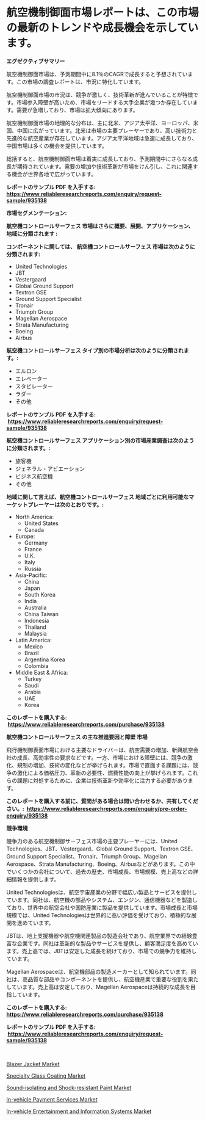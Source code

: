 <p><h1>航空機制御面市場レポートは、この市場の最新のトレンドや成長機会を示しています。</h1></p><p><strong>エグゼクティブサマリー</strong></p>
<p><p>航空機制御面市場は、予測期間中に8.1％のCAGRで成長すると予想されています。この市場の調査レポートは、市況に特化しています。</p><p>航空機制御面市場の市況は、競争が激しく、技術革新が進んでいることが特徴です。市場参入障壁が高いため、市場をリードする大手企業が幾つか存在しています。需要が急増しており、市場は拡大傾向にあります。</p><p>航空機制御面市場の地理的な分布は、主に北米、アジア太平洋、ヨーロッパ、米国、中国に広がっています。北米は市場の主要プレーヤーであり、高い技術力と先進的な航空産業が存在しています。アジア太平洋地域は急速に成長しており、中国市場は多くの機会を提供しています。</p><p>総括すると、航空機制御面市場は着実に成長しており、予測期間中にさらなる成長が期待されています。需要の増加や技術革新が市場をけん引し、これに関連する機会が世界各地で広がっています。</p></p>
<p><strong>レポートのサンプル PDF を入手する: <a href="https://www.reliableresearchreports.com/enquiry/request-sample/935138">https://www.reliableresearchreports.com/enquiry/request-sample/935138</a></strong></p>
<p><strong>市場セグメンテーション:</strong></p>
<p><strong> 航空機コントロールサーフェス 市場はさらに概要、展開、アプリケーション、地域に分類されます :</strong></p>
<p><strong>コンポーネントに関しては、 航空機コントロールサーフェス 市場は次のように分類されます: &nbsp;</strong></p>
<p><ul><li>United Technologies</li><li>JBT</li><li>Vestergaard</li><li>Global Ground Support</li><li>Textron GSE</li><li>Ground Support Specialist</li><li>Tronair</li><li>Triumph Group</li><li>Magellan Aerospace</li><li>Strata Manufacturing</li><li>Boeing</li><li>Airbus</li></ul></p>
<p><strong> 航空機コントロールサーフェス タイプ別の市場分析は次のように分類されます。:</strong></p>
<p><ul><li>エルロン</li><li>エレベーター</li><li>スタビレーター</li><li>ラダー</li><li>その他</li></ul></p>
<p><strong>レポートのサンプル PDF を入手する: &nbsp;<a href="https://www.reliableresearchreports.com/enquiry/request-sample/935138">https://www.reliableresearchreports.com/enquiry/request-sample/935138</a></strong></p>
<p><strong> 航空機コントロールサーフェス アプリケーション別の市場産業調査は次のように分類されます。:</strong></p>
<p><ul><li>旅客機</li><li>ジェネラル・アビエーション</li><li>ビジネス航空機</li><li>その他</li></ul></p>
<p><strong>地域に関して言えば、航空機コントロールサーフェス 地域ごとに利用可能なマーケットプレーヤーは次のとおりです。:</strong></p>
<p><ul>
    <li>
        North America:
        <ul>
            <li>United States</li>
            <li>Canada</li>
        </ul>
    </li>
    <li>
        Europe:
        <ul>
            <li>Germany</li>
            <li>France</li>
            <li>U.K.</li>
            <li>Italy</li>
            <li>Russia</li>
        </ul>
    </li>
    <li>
        Asia-Pacific:
        <ul>
            <li>China</li>
            <li>Japan</li>
            <li>South Korea</li>
            <li>India</li>
            <li>Australia</li>
            <li>China Taiwan</li>
            <li>Indonesia</li>
            <li>Thailand</li>
            <li>Malaysia</li>
        </ul>
    </li>
    <li>
        Latin America:
        <ul>
            <li>Mexico</li>
            <li>Brazil</li>
            <li>Argentina Korea</li>
            <li>Colombia</li>
        </ul>
    </li>
    <li>
        Middle East & Africa:
        <ul>
            <li>Turkey</li>
            <li>Saudi</li>
            <li>Arabia</li>
            <li>UAE</li>
            <li>Korea</li>
        </ul>
    </li>
    </ul></p>
<p><strong>このレポートを購入する: &nbsp;<a href="https://www.reliableresearchreports.com/purchase/935138">https://www.reliableresearchreports.com/purchase/935138</a></strong></p>
<p><strong>航空機コントロールサーフェス の主な推進要因と障壁 市場</strong></p>
<p><p>飛行機制御表面市場における主要なドライバーは、航空需要の増加、新興航空会社の成長、高効率性の要求などです。一方、市場における障壁には、競争の激化、規制の増加、技術の変化などが挙げられます。市場で直面する課題には、競争の激化による価格圧力、革新の必要性、燃費性能の向上が挙げられます。これらの課題に対処するために、企業は技術革新や効率化に注力する必要があります。</p></p>
<p><strong>このレポートを購入する前に、質問がある場合は問い合わせるか、共有してください。:&nbsp; <a href="https://www.reliableresearchreports.com/enquiry/pre-order-enquiry/935138">https://www.reliableresearchreports.com/enquiry/pre-order-enquiry/935138</a></strong></p>
<p><strong>競争環境</strong></p>
<p><p>競争力のある航空機制御サーフェス市場の主要プレーヤーには、United Technologies、JBT、Vestergaard、Global Ground Support、Textron GSE、Ground Support Specialist、Tronair、Triumph Group、Magellan Aerospace、Strata Manufacturing、Boeing、Airbusなどがあります。この中でいくつかの会社について、過去の歴史、市場成長、市場規模、売上高などの詳細情報を提供します。</p><p>United Technologiesは、航空宇宙産業の分野で幅広い製品とサービスを提供しています。同社は、航空機の部品やシステム、エンジン、通信機器などを製造しており、世界中の航空会社や国防産業に製品を提供しています。市場成長と市場規模では、United Technologiesは世界的に高い評価を受けており、積極的な展開を進めています。</p><p>JBTは、地上支援機器や航空機関連製品の製造会社であり、航空業界での経験豊富な企業です。同社は革新的な製品やサービスを提供し、顧客満足度を高めています。売上高では、JBTは安定した成長を続けており、市場での競争力を維持しています。</p><p>Magellan Aerospaceは、航空機部品の製造メーカーとして知られています。同社は、高品質な部品やコンポーネントを提供し、航空機産業で重要な役割を果たしています。売上高は安定しており、Magellan Aerospaceは持続的な成長を目指しています。</p></p>
<p><strong>このレポートを購入する: &nbsp; <a href="https://www.reliableresearchreports.com/purchase/935138">https://www.reliableresearchreports.com/purchase/935138</a></strong></p>
<p><strong>レポートのサンプル PDF を入手する: &nbsp;<a href="https://www.reliableresearchreports.com/enquiry/request-sample/935138">https://www.reliableresearchreports.com/enquiry/request-sample/935138</a></strong><strong></strong></p>
<p>&nbsp;</p>
<p><p><a href="https://view.publitas.com/reportprime-1/blazer-jacket-market-research-report-unlocks-analysis-on-the-market-financial-status-market-size-and-market-revenue-upto-2031/">Blazer Jacket Market</a></p><p><a href="https://confirmed-shield-e13.notion.site/Specialty-Glass-Coating-Market-Size-Growing-and-Forecasted-for-period-from-2024-2031-and-provides--2165c9ca51734da9935956029df2c400">Specialty Glass Coating Market</a></p><p><a href="https://funky-papaya-cf4.notion.site/Sound-isolating-and-Shock-resistant-Paint-Market-Size-and-Examines-its-Market-Scope-with-a-Primary-fdb35be671f74e0f8d25361f1ab11670">Sound-isolating and Shock-resistant Paint Market</a></p><p><a href="https://github.com/lubmix/Market-Research-Report-List-1/blob/main/in-vehicle-payment-services-market.md">In-vehicle Payment Services Market</a></p><p><a href="https://github.com/joannagoyvaerts/Market-Research-Report-List-1/blob/main/in-vehicle-entertainment-and-information-systems-market.md">In-vehicle Entertainment and Information Systems Market</a></p></p>